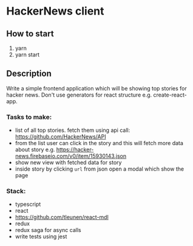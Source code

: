 # HackerNews client

## How to start

1. yarn
2. yarn start

## Description

Write a simple frontend application which will be showing top stories for hacker news.
Don't use generators for react structure e.g. create-react-app.

### Tasks to make:

* list of all top stories. fetch them using api call: https://github.com/HackerNews/API
* from the list user can click in the story and this will fetch more data about story
  e.g. https://hacker-news.firebaseio.com/v0/item/15930143.json
* show new view with fetched data for story
* inside story by clicking `url` from json open a modal which show the page

### Stack:

* typescript
* react
* https://github.com/tleunen/react-mdl
* redux
* redux saga for async calls
* write tests using jest
